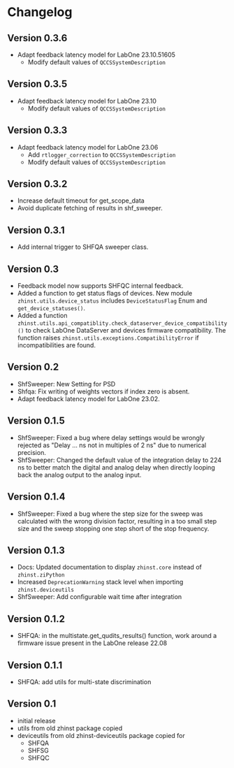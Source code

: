 # Changelog

## Version 0.3.6

* Adapt feedback latency model for LabOne 23.10.51605
  * Modify default values of `QCCSSystemDescription`

## Version 0.3.5

* Adapt feedback latency model for LabOne 23.10
  * Modify default values of `QCCSSystemDescription`

## Version 0.3.3

* Adapt feedback latency model for LabOne 23.06
  * Add `rtlogger_correction` to `QCCSSystemDescription`
  * Modify default values of `QCCSSystemDescription`

## Version 0.3.2

* Increase default timeout for get_scope_data
* Avoid duplicate fetching of results in shf_sweeper.

## Version 0.3.1

* Add internal trigger to SHFQA sweeper class.

## Version 0.3

* Feedback model now supports SHFQC internal feedback.
* Added a function to get status flags of devices. New module `zhinst.utils.device_status` includes `DeviceStatusFlag` Enum and `get_device_statuses()`.
* Added a function `zhinst.utils.api_compatiblity.check_dataserver_device_compatibility()` to check LabOne DataServer and devices firmware compatibility.
The function raises `zhinst.utils.exceptions.CompatibilityError` if incompatibilities are found.


## Version 0.2
* ShfSweeper: New Setting for PSD
* Shfqa: Fix writing of weights vectors if index zero is absent.
* Adapt feedback latency model for LabOne 23.02.

## Version 0.1.5
* ShfSweeper: Fixed a bug where delay settings would be wrongly rejected as "Delay ... ns not in multiples of 2 ns" due to numerical precision.
* ShfSweeper: Changed the default value of the integration delay to 224 ns to better match the digital and analog delay when directly looping back the analog output to the analog input.

## Version 0.1.4
* ShfSweeper: Fixed a bug where the step size for the sweep was calculated with the wrong division factor, resulting in a too small step size and the sweep stopping one step short of the stop frequency.

## Version 0.1.3
* Docs: Updated documentation to display `zhinst.core` instead of `zhinst.ziPython`
* Increased `DeprecationWarning` stack level when importing `zhinst.deviceutils`
* ShfSweeper: Add configurable wait time after integration

## Version 0.1.2
* SHFQA: in the multistate.get_qudits_results() function,
  work around a firmware issue present in the LabOne release 22.08

## Version 0.1.1
* SHFQA: add utils for multi-state discrimination

## Version 0.1
* initial release
* utils from old zhinst package copied
* deviceutils from old zhinst-deviceutils package copied for
  * SHFQA
  * SHFSG
  * SHFQC
